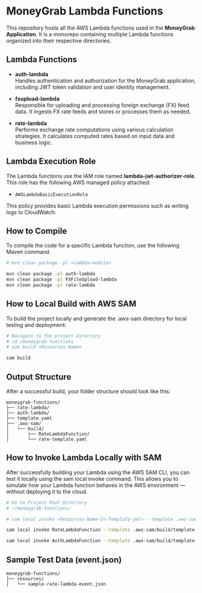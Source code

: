# MoneyGrab Lambda Functions

This repository hosts all the AWS Lambda functions used in the **MoneyGrab Application**. It is a monorepo containing multiple Lambda functions organized into their respective directories.

## Lambda Functions

- **auth-lambda**  
  Handles authentication and authorization for the MoneyGrab application, including JWT token validation and user identity management.

- **fxupload-lambda**  
  Responsible for uploading and processing foreign exchange (FX) feed data. It ingests FX rate feeds and stores or processes them as needed.

- **rate-lambda**  
  Performs exchange rate computations using various calculation strategies. It calculates computed rates based on input data and business logic.


## Lambda Execution Role

The Lambda functions use the IAM role named **lambda-jwt-authorizer-role**. This role has the following AWS managed policy attached:

- `AWSLambdaBasicExecutionRole`

This policy provides basic Lambda execution permissions such as writing logs to CloudWatch.


## How to Compile

To compile the code for a specific Lambda function, use the following Maven command. 

```bash
# mvn clean package -pl <lambda-module>

mvn clean package -pl auth-lambda
mvn clean package -pl FXFileUpload-lambda
mvn clean package -pl rate-lambda

```
## How to Local Build with AWS SAM

To build the project locally and generate the .aws-sam directory for local testing and deployment:

```bash
# Navigate to the project directory
# cd /moneygrab-functions
# sam build <Resources_Name>   

sam build

````

## Output Structure

After a successful build, your folder structure should look like this:

```pgsql
moneygrab-functions/
├── rate-lambda/
├── auth-lambda/
├── template.yaml
├── .aws-sam/
│   └── build/
│       ├── RateLambdaFunction/
│       └── rate-template.yaml
```

## How to Invoke Lambda Locally with SAM

After successfully building your Lambda using the AWS SAM CLI, you can test it locally using the sam local invoke command. This allows you to simulate how your Lambda function behaves in the AWS environment — without deploying it to the cloud.

```bash
# Go to Project Root Directory
# ~/moneygrab-functions/

# sam local invoke <Resources-Name-In-Template-yml> --template .aws-sam/build/template.yaml --event /resources/event.json

sam local invoke RateLambdaFunction --template .aws-sam/build/template.yaml --event resources/sample-rate-lambda-event.json 

sam local invoke AuthLambdaFunction --template .aws-sam/build/template.yaml --event resources/sample-auth-lambda-event.json 


```

## Sample Test Data (event.json)
```pgsql
moneygrab-functions/
├── resources/
│   └── sample-rate-lambda-event.json
```